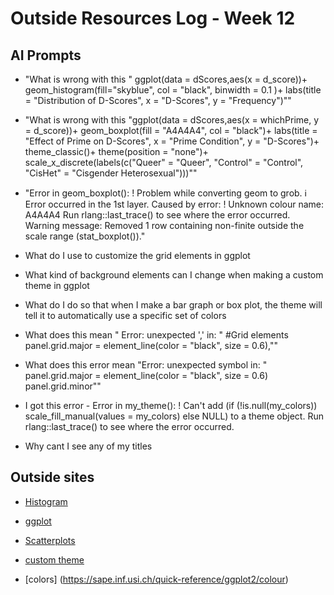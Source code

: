 # Outside Resources Log - Week 12

## AI Prompts
+ "What is wrong with this " ggplot(data = dScores,aes(x = d_score))+
  geom_histogram(fill="skyblue",
                 col = "black",
                 binwidth = 0.1 )+
  labs(title = "Distribution of D-Scores",
       x = "D-Scores",
       y = "Frequency")""

+ "What is wrong with this "ggplot(data = dScores,aes(x = whichPrime, y = d_score))+
  geom_boxplot(fill = "A4A4A4", col = "black")+
  labs(title = "Effect of Prime on D-Scores",
       x = "Prime Condition",
       y = "D-Scores")+
  theme_classic()+
  theme(position = "none")+
  scale_x_discrete(labels(c("Queer" = "Queer", "Control" = "Control", "CisHet" = "Cisgender Heterosexual")))""

+ "Error in geom_boxplot():
! Problem while converting geom to grob.
ℹ Error occurred in the 1st layer.
Caused by error:
! Unknown colour name: A4A4A4
Run rlang::last_trace() to see where the error occurred.
Warning message:
Removed 1 row containing non-finite outside the scale range
(stat_boxplot())."

+ What do I use to customize the grid elements in ggplot
+ What kind of background elements can I change when making a custom theme in ggplot
+ What do I do so that when I make a bar graph or box plot, the theme will tell it to automatically use a specific set of colors
+ What does this mean " Error: unexpected ',' in:
"  #Grid elements
    panel.grid.major = element_line(color = "black", size = 0.6),""
+ What does this error mean "Error: unexpected symbol in:
"    panel.grid.major = element_line(color = "black", size = 0.6)
    panel.grid.minor""
+ I got this error - Error in my_theme():
! Can't add (if (!is.null(my_colors)) scale_fill_manual(values = my_colors)
  else NULL) to a theme object.
Run rlang::last_trace() to see where the error occurred.
+ Why cant I see any of my titles


## Outside sites
+ [Histogram](https://r-charts.com/distribution/histogram-binwidth-ggplot2/)

+ [ggplot](https://www.sthda.com/english/wiki/ggplot2-box-plot-quick-start-guide-r-software-and-data-visualization)

+ [Scatterplots](https://www.sthda.com/english/wiki/ggplot2-scatter-plots-quick-start-guide-r-software-and-data-visualization)

+ [custom theme](https://rpubs.com/mclaire19/ggplot2-custom-themes)

+ [colors] (https://sape.inf.usi.ch/quick-reference/ggplot2/colour)

